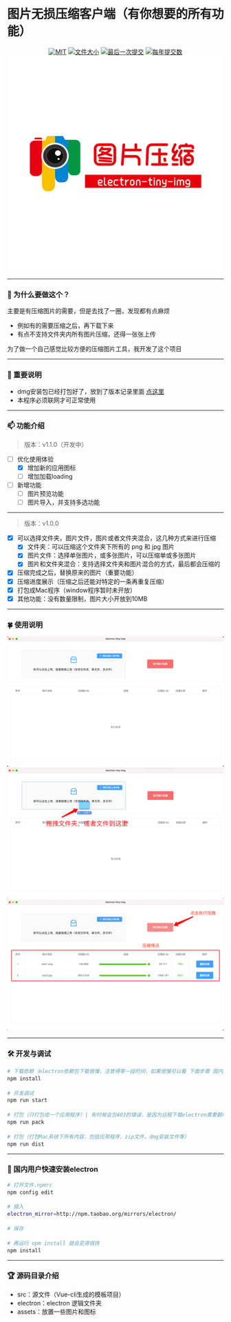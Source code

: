 # 图片无损压缩客户端（有你想要的所有功能）

<p align="center">
    <a href="javascript:;"><img src="https://img.shields.io/github/license/zhukunpenglinyutong/notes.svg" alt="MIT"></a>
    <a href="javascript:;"><img src="https://img.shields.io/github/languages/code-size/zhukunpenglinyutong/electron-tiny-img" alt="文件大小"></a>
    <a href="javascript:;"><img src="https://img.shields.io/github/last-commit/zhukunpenglinyutong/electron-tiny-img" alt="最后一次提交"></a>
    <a href="javascript:;"><img src="https://img.shields.io/github/commit-activity/y/zhukunpenglinyutong/electron-tiny-img" alt="每年提交数"></a>
    <img src="./assets/doc/logo.png" />
</p>

---
### 👋 为什么要做这个？

主要是有压缩图片的需要，但是去找了一圈，发现都有点麻烦

- 例如有的需要压缩之后，再下载下来
- 有点不支持文件夹内所有图片压缩，还得一张张上传

为了做一个自己感觉比较方便的压缩图片工具，我开发了这个项目

---

### 🔭 重要说明

- dmg安装包已经打包好了，放到了版本记录里面 [点这里](https://github.com/zhukunpenglinyutong/electron-tiny-img/releases/tag/1.0.0)
- 本程序必须联网才可正常使用

---
### 📫 功能介绍

> 版本：v1.1.0（开发中）

- [ ] 优化使用体验
    - [x] 增加新的应用图标
    - [ ] 增加加载loading
- [ ] 新增功能
    - [ ] 图片预览功能
    - [ ] 图片导入，并支持多选功能

---

> 版本：v1.0.0

- [x] 可以选择文件夹，图片文件，图片或者文件夹混合，这几种方式来进行压缩
    - [x] 文件夹：可以压缩这个文件夹下所有的 png 和 jpg 图片
    - [x] 图片文件：选择单张图片，或多张图片，可以压缩单或多张图片
    - [x] 图片和文件夹混合：支持选择文件夹和图片混合的方式，最后都会压缩的
- [x] 压缩完成之后，替换原来的图片（重要功能）
- [x] 压缩进度展示（压缩之后还能对特定的一条再重复压缩）
- [x] 打包成Mac程序（window程序暂时未开放）
- [x] 其他功能：没有数量限制，图片大小开放到10MB

---

### 🍀 使用说明

<img src="./assets/doc/1.png" />
<img src="./assets/doc/2.png" />
<img src="./assets/doc/3.png" />

---

### 🛠 开发与调试

```sh
# 下载依赖（electron依赖包下载很慢，注意得等一段时间，如果很慢可以看 下面步骤 国内用户快速安装electron ）
npm install

# 开发调试
npm run start

# 打包（只打包成一个应用程序）| 有时候会包403的错误，是因为远程下载electron需要翻墙
npm run pack

# 打包（打包Mac系统下所有内容，包括应用程序，zip文件，dmg安装文件等）
npm run dist
```

---

### 🏅 国内用户快速安装electron

```sh
# 打开文件.npmrc
npm config edit
 
# 插入
electron_mirror=http://npm.taobao.org/mirrors/electron/
 
# 保存
 
# 再运行 npm install 就会变得很快
npm install
```

---

### 🏆 源码目录介绍

- src：源文件（Vue-cli生成的模板项目）
- electron：electron 逻辑文件夹
- assets：放置一些图片和图标


